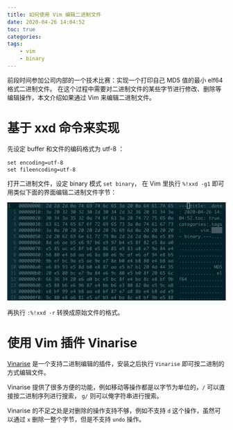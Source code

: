 ```yaml
---
title: 如何使用 Vim 编辑二进制文件
date: 2020-04-26 14:04:52
toc: true
categories:
tags:
    - vim
    - binary
---
```


前段时间参加公司内部的一个技术比赛：实现一个打印自己 MD5 值的最小 elf64 格式二进制文件。
在这个过程中需要对二进制文件的某些字节进行修改、删除等编辑操作，本文介绍如果通过 Vim 来编辑二进制文件。

<!--more-->


# 基于 xxd 命令来实现

先设定 buffer 和文件的编码格式为 utf-8 ：

```vim
set encoding=utf-8
set fileencoding=utf-8
```

打开二进制文件，设定 binary 模式 `set binary`， 在 Vim 里执行 `%!xxd -g1` 即可用类似下面的界面编辑二进制文件字节：

![](https://raw.githubusercontent.com/hiberabyss/pictures/master/20200426214430.png)

再执行 `:%!xxd -r` 转换成原始文件的格式。

# 使用 Vim 插件 Vinarise

[Vinarise](https://github.com/Shougo/vinarise.vim) 是一个支持二进制编辑的插件，安装之后执行 `Vinarise` 即可按二进制的方式编辑文件。

Vinarise 提供了很多方便的功能，例如移动等操作都是以字节为单位的，`/` 可以直接按二进制序列进行搜索，
`g/` 则可以俺字符串进行搜索。

Vinarise 的不足之处是对删除的操作支持不够，例如不支持 `d` 这个操作，虽然可以通过 `x` 删除一整个字节，但是不支持 `undo` 操作。

